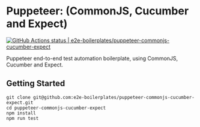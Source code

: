 # Puppeteer: (CommonJS, Cucumber and Expect)

[![GitHub Actions status | e2e-boilerplates/puppeteer-commonjs-cucumber-expect](https://github.com/e2e-boilerplates/puppeteer-commonjs-cucumber-expect/workflows/puppeteer-commonjs-cucumber-expect/badge.svg)](https://github.com/e2e-boilerplates/puppeteer-commonjs-cucumber-expect/actions?workflow=puppeteer-commonjs-cucumber-expect)

Puppeteer end-to-end test automation boilerplate, using CommonJS, Cucumber and Expect.

## Getting Started

    git clone git@github.com:e2e-boilerplates/puppeteer-commonjs-cucumber-expect.git
    cd puppeteer-commonjs-cucumber-expect
    npm install
    npm run test
